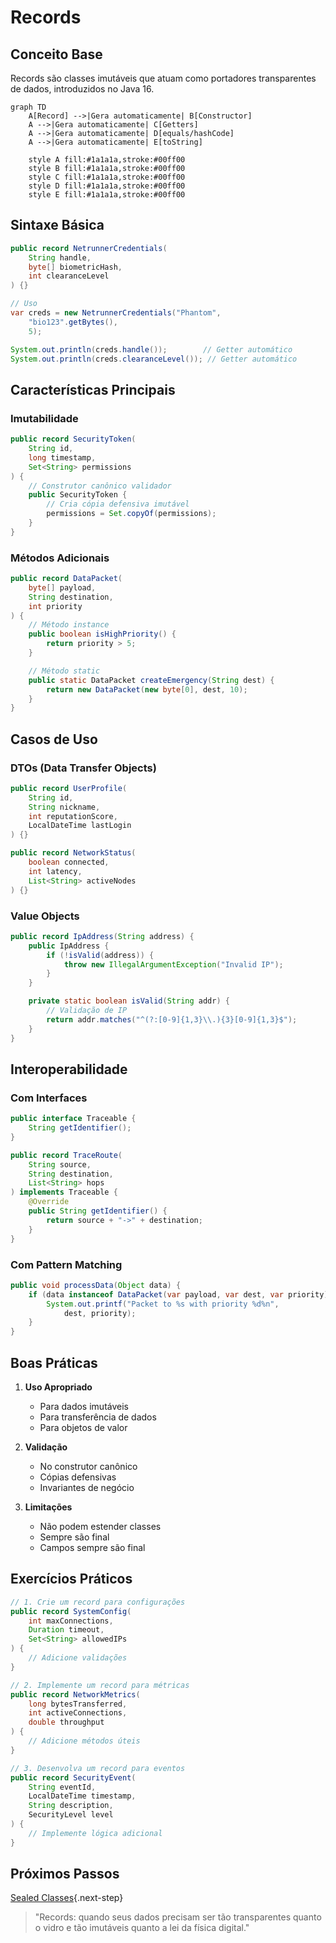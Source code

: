 # Records

## Conceito Base

Records são classes imutáveis que atuam como portadores transparentes de dados, introduzidos no Java 16.

```mermaid
graph TD
    A[Record] -->|Gera automaticamente| B[Constructor]
    A -->|Gera automaticamente| C[Getters]
    A -->|Gera automaticamente| D[equals/hashCode]
    A -->|Gera automaticamente| E[toString]
    
    style A fill:#1a1a1a,stroke:#00ff00
    style B fill:#1a1a1a,stroke:#00ff00
    style C fill:#1a1a1a,stroke:#00ff00
    style D fill:#1a1a1a,stroke:#00ff00
    style E fill:#1a1a1a,stroke:#00ff00
```

## Sintaxe Básica

```java
public record NetrunnerCredentials(
    String handle,
    byte[] biometricHash,
    int clearanceLevel
) {}

// Uso
var creds = new NetrunnerCredentials("Phantom", 
    "bio123".getBytes(), 
    5);

System.out.println(creds.handle());        // Getter automático
System.out.println(creds.clearanceLevel()); // Getter automático
```

## Características Principais

### Imutabilidade
```java
public record SecurityToken(
    String id,
    long timestamp,
    Set<String> permissions
) {
    // Construtor canônico validador
    public SecurityToken {
        // Cria cópia defensiva imutável
        permissions = Set.copyOf(permissions);
    }
}
```

### Métodos Adicionais
```java
public record DataPacket(
    byte[] payload,
    String destination,
    int priority
) {
    // Método instance
    public boolean isHighPriority() {
        return priority > 5;
    }

    // Método static
    public static DataPacket createEmergency(String dest) {
        return new DataPacket(new byte[0], dest, 10);
    }
}
```

## Casos de Uso

### DTOs (Data Transfer Objects)
```java
public record UserProfile(
    String id,
    String nickname,
    int reputationScore,
    LocalDateTime lastLogin
) {}

public record NetworkStatus(
    boolean connected,
    int latency,
    List<String> activeNodes
) {}
```

### Value Objects
```java
public record IpAddress(String address) {
    public IpAddress {
        if (!isValid(address)) {
            throw new IllegalArgumentException("Invalid IP");
        }
    }

    private static boolean isValid(String addr) {
        // Validação de IP
        return addr.matches("^(?:[0-9]{1,3}\\.){3}[0-9]{1,3}$");
    }
}
```

## Interoperabilidade

### Com Interfaces
```java
public interface Traceable {
    String getIdentifier();
}

public record TraceRoute(
    String source,
    String destination,
    List<String> hops
) implements Traceable {
    @Override
    public String getIdentifier() {
        return source + "->" + destination;
    }
}
```

### Com Pattern Matching
```java
public void processData(Object data) {
    if (data instanceof DataPacket(var payload, var dest, var priority)) {
        System.out.printf("Packet to %s with priority %d%n", 
            dest, priority);
    }
}
```

## Boas Práticas

1. **Uso Apropriado**
   - Para dados imutáveis
   - Para transferência de dados
   - Para objetos de valor

2. **Validação**
   - No construtor canônico
   - Cópias defensivas
   - Invariantes de negócio

3. **Limitações**
   - Não podem estender classes
   - Sempre são final
   - Campos sempre são final

## Exercícios Práticos

```java
// 1. Crie um record para configurações
public record SystemConfig(
    int maxConnections,
    Duration timeout,
    Set<String> allowedIPs
) {
    // Adicione validações
}

// 2. Implemente um record para métricas
public record NetworkMetrics(
    long bytesTransferred,
    int activeConnections,
    double throughput
) {
    // Adicione métodos úteis
}

// 3. Desenvolva um record para eventos
public record SecurityEvent(
    String eventId,
    LocalDateTime timestamp,
    String description,
    SecurityLevel level
) {
    // Implemente lógica adicional
}
```

## Próximos Passos

[Sealed Classes](sealed-classes.md){.next-step}

> "Records: quando seus dados precisam ser tão transparentes quanto o vidro e tão imutáveis quanto a lei da física digital."